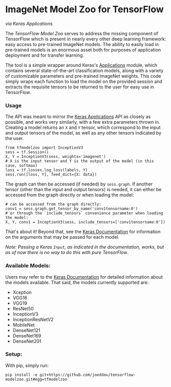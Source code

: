 # ImageNet Model Zoo for TensorFlow
_via Keras Applications_

The _TensorFlow Model Zoo_ serves to address the missing component of TensorFlow
which is present in nearly every other deep learning framework: easy access to
pre-trained ImageNet models. The ability to easily load in pre-trained models is
an enormous asset both for purposes of application deployment and for transfer
learning.

The tool is a simple wrapper around Keras's
[Applications](https://keras.io/applications/) module, which contains several
state-of-the-art classification models, along with a variety of customizable
parameters and pre-trained ImageNet weights. This code simply wraps each
function to load the model on the provided session and extracts the requisite
tensors to be returned to the user for easy use in TensorFlow.

### Usage

The API was meant to mirror the [Keras
Applications](https://keras.io/applications/) API as closely as possible, and
works very similarly, with a few extra parameters thrown in. Creating a model
returns an `X` and `Y` tensor, which correspond to the input and output tensors
of the model, as well as any other tensors indicated by the user.

```python3
from tfmodelzoo import InceptionV3
sess = tf.Session()
X, Y = InceptionV3(sess, weights='imagenet')
# X is the input tensor and Y is the output of the model (in this case, softmax)
loss = tf.losses.log_loss(labels, Y)
sess.run([loss, Y], feed_dict={X: data})
```

The graph can then be accessed (if needed) by `sess.graph`. If another tensor
(other than the input and output tensors) is needed, it can either be accessed
from the graph directly or when loading the model:

```python3
# can be accessed from the graph directly:
conv1 = sess.graph.get_tensor_by_name('conv1tensorname:0')
# or through the `include_tensors` convenience parameter when loading the model:
X, Y, conv1 = InceptionV3(sess, include_tensors=['conv1tensorname:0'])
```

That's about it! Beyond that, see the [Keras
Documentation](https://keras.io/applications/) for information on the arguments
that may be passed for each model.

_Note: Passing a Keras `Input`, as indicated in the documentation, works, but as
of now there is no way to do this with pure TensorFlow_.

### Available Models:

Users may refer to the [Keras Documentation](https://keras.io/applications/) for
detailed information about the models available. That said, the models currently
supported are:

- Xception
- VGG16
- VGG19
- ResNet50
- InceptionV3
- InceptionResNetV2
- MobileNet
- DenseNet121
- DenseNet169
- DenseNet201

### Setup:
With pip, simply run:
```
pip install -e git+https://github.com/joeddav/tensorflow-modelzoo.git#egg=tfmodelzoo
```
